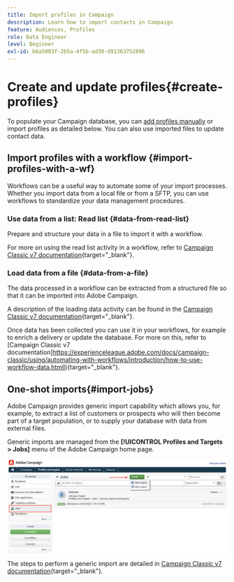 ```yaml
---
title: Import profiles in Campaign
description: Learn how to import contacts in Campaign
feature: Audiences, Profiles
role: Data Engineer
level: Beginner
exl-id: b6a5083f-2b5a-4f5b-ad30-d91363752896
---
```

# Create and update profiles{#create-profiles}

To populate your Campaign database, you can [add profiles manually](create-profiles.md) or import profiles as detailed below. You can also use imported files to update contact data.

## Import profiles with a workflow {#import-profiles-with-a-wf}

Workflows can be a useful way to automate some of your import processes. Whether you import data from a local file or from a SFTP, you can use workflows to standardize your data management procedures.

### Use data from a list: Read list {#data-from-read-list}

Prepare and structure your data in a file to import it with a workflow.

For more on using the read list activity in a workflow, refer to [Campaign Classic v7 documentation](https://experienceleague.adobe.com/docs/campaign-classic/using/automating-with-workflows/targeting-activities/read-list.html){target="_blank"}.

### Load data from a file {#data-from-a-file}

The data processed in a workflow can be extracted from a structured file so that it can be imported into Adobe Campaign.

A description of the loading data activity can be found in the [Campaign Classic v7 documentation](https://experienceleague.adobe.com/docs/campaign-classic/using/automating-with-workflows/action-activities/data-loading--file-.html){target="_blank"}.

Once data has been collected you can use it in your workflows, for example to enrich a delivery or update the database. For more on this, refer to [Campaign Classic v7 documentation]https://experienceleague.adobe.com/docs/campaign-classic/using/automating-with-workflows/introduction/how-to-use-workflow-data.htmll){target="_blank"}.

## One-shot imports{#import-jobs}

Adobe Campaign provides generic import capability which allows you, for example, to extract a list of customers or prospects who will then become part of a target population, or to supply your database with data from external files.

Generic imports are managed from the **[!UICONTROL Profiles and Targets > Jobs]** menu of the Adobe Campaign home page.

![](assets/new-import-job.png)

The steps to perform a generic import are detailed in [Campaign Classic v7 documentation](https://experienceleague.adobe.com/docs/campaign-classic/using/getting-started/importing-and-exporting-data/generic-imports-exports/about-generic-imports-exports.html){target="_blank"}.
